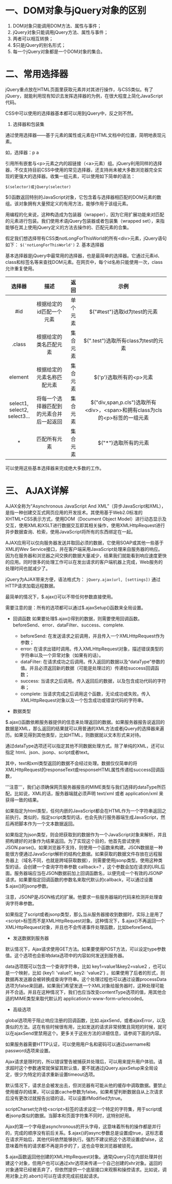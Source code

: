 # 一、DOM对象与jQuery对象的区别
1. DOM对象只能调用DOM方法、属性与事件；
2. jQuery对象只能调用jQuery方法、属性与事件；
3. 两者可以相互转换；
4. $只是jQuery的别名形式；
5. 每一个jQuery对象都是一个DOM对象的集合。

# 二、常用选择器
jQuery重点放在HTML页面里获取元素并对其进行操作，与CSS类似。有了jQuery，就能利用现有知识去发挥选择器的为例，在很大程度上简化JavaScript代码。

CSS中可以使用的选择器基本都可以用到jQuery中，反之则不然。
1. 选择器和包装集

通过使用选择器——基于元素的属性或元素在HTML文档中的位置，简明地表现元素。

如，选择器：p a

引用所有嵌套与\<p\>元素之内的超链接（\<a\>元素）组。jQuery利用同样的选择器，不仅支持目前CSS中使用的常见选择器，还支持尚未被大多数浏览器完全实现的更强大的选择器。收集一组元素，可以使用如下简单的语法：

`$(selector)或jQuery(selector)`

$()函数返回特别的JavaScript对象，它包含着与选择器相匹配的DOM元素的数组。该对象拥有大量预定义的有用方法，能够作用于该组元素。

用编程的化来说，这种构造成为包装器（wrapper），因为它用扩展功能来对匹配的元素进行包装。我们使用术语jQuery包装器或者包装集（wrapped set），来指能够在其上使用jQuery定义的方法去操作的、匹配元素的合集。

假定我们想选择带有CSS类notLongForThisWorld的所有\<div\>元素，jQuery语句如下：
`$('notLongForThisWorld')`
2. 基本选择器

基本选择器是jQuery中最常用的选择器，也是最简单的选择器。它通过元素id、class和标签名等来查找DOM元素。在网页中，每个id名称只能使用一次，class允许重复使用。

| 选择器 | 描述 | 返回 | 示例 |
| :----: | :----: | :----: | :----: |
| #id | 根据给定的id匹配一个元素 | 单个元素 | $("#test")选取id为test的元素 |
| .class | 根据给定的类名匹配元素 | 集合元素 | $(".test")选取所有class为test的元素 |
| element | 根据给定的元素名称匹配元素 | 集合元素 | $('p')选取所有的\<p\>元素 |
| select1,<br>select2,<br>select3... | 将每一个选择器匹配到的元素合并后一起返回 | 集合元素 | $("div,span,p.cls")选取所有\<div>，\<span>和拥有class为cls的\<p>标签的一组元素 |
| * | 匹配所有元素 | 集合元素 | $("*")选取所有的元素 |
可以使用这些基本选择器来完成绝大多数的工作。
# 三、 AJAX详解
AJAX全称为“Asynchronous JavaScript And XML”（异步JavaScript和XML），是指一种创建交互式网页应用的开发技术。其使用基于Web2.0标准的XHTML+CSS表示方式，使用DOM（Document Object Model）进行动态显示及交互，使用XML和XSLT进行数据交互即其相关操作，使用XMLHttpRequest进行异步数据查询、检索，使用JavaScript将所有的东西绑定在一起。

AJAX应用可以仅向服务器发送并取回必须的数据，它使用SOAP或其他一些基于XML的Wev Service接口，并在客户端采用JavaScript处理来自服务器的响应。因为在服务器和浏览器之间交换的数据大量减少，结果我们就能看到响应速度更快的应用。同时很多的处理工作可以在发出请求的客户端机器上完成，Web服务的处理时间也就减少了。

jQuery为AJAX带来方便，语法格式为：
`jQuery.ajax(url, [settings])`
通过HTTP请求加载远程数据。

最简单的情况下，$.ajax()可以不带任何参数直接使用。

需要注意的是：所有的选项都可以通过$.ajaxSetup()函数来全局设置。
- 回调函数
如果要处理$.ajax()得到的数据，则需要使用回调函数。beforeSend、error、dataFilter、success、complete.
    - beforeSend: 在发送请求之前调用，并且传入一个XMLHttpRequest作为参数；
    - error: 在请求出错时调用。传入XMLHttpRequest对象，描述错误类型的字符串以及一个异常对象（如果有的话）。
    - dataFilter: 在请求成功之后调用。传入返回的数据以及“dataType”参数的值。并且必须返回新的数据（可能是处理过的）传递给success回调函数；
    - success: 当请求之后调用。传入返回后的数据，以及包含成功代码的字符串；
    - complete: 当请求完成之后调用这个函数，无论成功或失败。传入XMLHttpRequest对象以及一个包含成功或错误代码的字符串。
    
- 数据类型

$.ajax()函数依赖服务器提供的信息来处理返回的数据。如果服务器报告说返回的数据是XML，那么返回的结果就可以用普通的XML方法或者jQuery的选择器来遍历。如果见得到其他类型，比如HTML，则数据就以文本形式来对待。

通过dataType选项还可以指定其他不同数据处理方式。除了单纯的XML，还可以指定 html、json、jsonp、script或者text。

其中，text和xml类型返回的数据不会经过处理。数据仅仅简单的将XMLHttpRequest的responseText或responseHTML属性传递给success回调函数，

'''注意'''，我们必须确保网页服务器报告的MIME类型与我们选择的dataType所匹配。比如说，XML的话，服务器端就必须声明 text/xml 或者 application/xml 来获得一致的结果。

如果指定为html类型，任何内嵌的JavaScript都会在HTML作为一个字符串返回之前执行。类似的，指定script类型的话，也会先执行服务器端生成JavaScript，然后再把脚本作为一个文本数据返回。

如果指定为json类型，则会把获取到的数据作为一个JavaScript对象来解析，并且把构建好的对象作为结果返回。为了实现这个目的，他首先尝试使用JSON.parse()。如果浏览器不支持，则使用一个函数来构建。JSON数据是一种能很方便通过JavaScript解析的结构化数据。如果获取的数据文件存放在远程服务器上（域名不同，也就是跨域获取数据），则需要使用jsonp类型。使用这种类型的话，会创建一个查询字符串参数 callback=? ，这个参数会加在请求的URL后面。服务器端应当在JSON数据前加上回调函数名，以便完成一个有效的JSONP请求。如果要指定回调函数的参数名来取代默认的callback，可以通过设置$.ajax()的jsonp参数。

注意，JSONP是JSON格式的扩展。他要求一些服务器端的代码来检测并处理查询字符串参数。

如果指定了script或者jsonp类型，那么当从服务器接收到数据时，实际上是用了&lt;script&gt;标签而不是XMLHttpRequest对象。这种情况下，$.ajax()不再返回一个XMLHttpRequest对象，并且也不会传递事件处理函数，比如beforeSend。
- 发送数据到服务器

默认情况下，Ajax请求使用GET方法。如果要使用POST方法，可以设定type参数值。这个选项也会影响data选项中的内容如何发送到服务器。

data选项既可以包含一个查询字符串，比如 key1=value1&amp;key2=value2 ，也可以是一个映射，比如 {key1: 'value1', key2: 'value2'} 。如果使用了后者的形式，则数据再发送器会被转换成查询字符串。这个处理过程也可以通过设置processData选项为false来回避。如果我们希望发送一个XML对象给服务器时，这种处理可能并不合适。并且在这种情况下，我们也应当改变contentType选项的值，用其他合适的MIME类型来取代默认的 application/x-www-form-urlencoded。
- 高级选项

global选项用于阻止响应注册的回调函数，比如.ajaxSend，或者ajaxError，以及类似的方法。这在有些时候很有用，比如发送的请求非常频繁且简短的时候，就可以在ajaxSend里禁用这个。更多关于这些方法的详细信息，请参阅下面的内容。

如果服务器需要HTTP认证，可以使用用户名和密码可以通过username和password选项来设置。

Ajax请求是限时的，所以错误警告被捕获并处理后，可以用来提升用户体验。请求超时这个参数通常就保留其默认值，要不就通过jQuery.ajaxSetup来全局设定，很少为特定的请求重新设置timeout选项。

默认情况下，请求总会被发出去，但浏览器有可能从他的缓存中调取数据。要禁止使用缓存的结果，可以设置cache参数为false。如果希望判断数据自从上次请求后没有更改过就报告出错的话，可以设置ifModified为true。

scriptCharset允许给&lt;script&gt;标签的请求设定一个特定的字符集，用于script或者jsonp类似的数据。当脚本和页面字符集不同时，这特别好用。

Ajax的第一个字母是asynchronous的开头字母，这意味着所有的操作都是并行的，完成的顺序没有前后关系。$.ajax()的async参数总是设置成true，这标志着在请求开始后，其他代码依然能够执行。强烈不建议把这个选项设置成false，这意味着所有的请求都不再是异步的了，这也会导致浏览器被锁死。

$.ajax函数返回他创建的XMLHttpRequest对象。通常jQuery只在内部处理并创建这个对象，但用户也可以通过xhr选项来传递一个自己创建的xhr对象。返回的对象通常已经被丢弃了，但依然提供一个底层接口来观察和操控请求。比如说，调用对象上的.abort()可以在请求完成前挂起请求。
